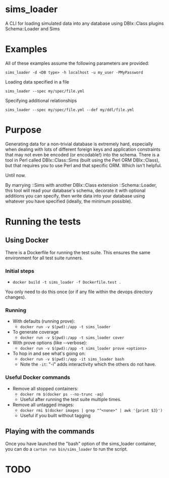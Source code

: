 # sims\_loader

A CLI for loading simulated data into any database using DBIx::Class plugins
Schema::Loader and Sims

# Examples

All of these examples assume the following parameters are provided:

    sims_loader -d <DB type> -h localhost -u my_user -PMyPassword

Loading data specified in a file

    sims_loader --spec my/spec/file.yml

Specifying additional relationships

    sims_loader --spec my/spec/file.yml --def my/ddl/file.yml

# Purpose

Generating data for a non-trivial database is extremely hard, especially when
dealing with lots of different foreign keys and application constraints that may
not even be encoded (or encodable!) into the schema. There is a tool in Perl
called DBIx::Class::Sims (built using the Perl ORM DBIx::Class), but that
requires you to use Perl and that specific ORM. Which isn't helpful.

Until now.

By marrying ::Sims with another DBIx::Class extension ::Schema::Loader, this
tool will read your database's schema, decorate it with optional additions you
can specify, then write data into your database using whatever you have
specified (ideally, the minimum possible).

# Running the tests

## Using Docker

There is a Dockerfile for running the test suite. This ensures the same
environment for all test suite runners.

### Initial steps

* `docker build -t sims_loader -f Dockerfile.test .`

You only need to do this once (or if any file within the devops directory
changes).

### Running

* With defaults (running prove):
  * `docker run -v $(pwd):/app -t sims_loader`
* To generate coverage
  * `docker run -v $(pwd):/app -t sims_loader cover`
* With prove options (like --verbose):
  * `docker run -v $(pwd):/app -t sims_loader prove <options>`
* To hop in and see what's going on:
  * `docker run -v $(pwd):/app -it sims_loader bash`
  * Note the `-it`: "-i" adds interactivity which the others do not have.

### Useful Docker commands

* Remove all stopped containers:
  * `docker rm $(docker ps --no-trunc -aq)`
  * Useful after running the test suite multiple times.
* Remove all untagged images:
  * `docker rmi $(docker images | grep "^<none>" | awk '{print $3}')`
  * Useful if you built without tagging

## Playing with the commands

Once you have launched the "bash" option of the sims\_loader container, you can
do a `carton run bin/sims_loader` to run the script.

# TODO

